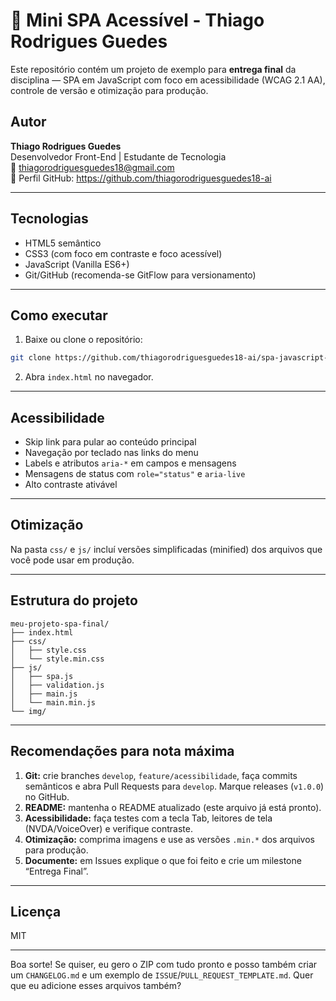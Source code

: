 # 🧩 Mini SPA Acessível - Thiago Rodrigues Guedes

Este repositório contém um projeto de exemplo para **entrega final** da disciplina — SPA em JavaScript com foco em acessibilidade (WCAG 2.1 AA), controle de versão e otimização para produção.

## Autor
**Thiago Rodrigues Guedes**  
Desenvolvedor Front-End | Estudante de Tecnologia  
📧 thiagorodriguesguedes18@gmail.com  
🔗 Perfil GitHub: https://github.com/thiagorodriguesguedes18-ai

---

## Tecnologias
- HTML5 semântico
- CSS3 (com foco em contraste e foco acessível)
- JavaScript (Vanilla ES6+)
- Git/GitHub (recomenda-se GitFlow para versionamento)

---

## Como executar
1. Baixe ou clone o repositório:
```bash
git clone https://github.com/thiagorodriguesguedes18-ai/spa-javascript-projeto.git
```
2. Abra `index.html` no navegador.

---

## Acessibilidade
- Skip link para pular ao conteúdo principal
- Navegação por teclado nas links do menu
- Labels e atributos `aria-*` em campos e mensagens
- Mensagens de status com `role="status"` e `aria-live`
- Alto contraste ativável

---

## Otimização
Na pasta `css/` e `js/` incluí versões simplificadas (minified) dos arquivos que você pode usar em produção.

---

## Estrutura do projeto
```
meu-projeto-spa-final/
├── index.html
├── css/
│   ├── style.css
│   └── style.min.css
├── js/
│   ├── spa.js
│   ├── validation.js
│   ├── main.js
│   └── main.min.js
└── img/
```

---

## Recomendações para nota máxima
1. **Git:** crie branches `develop`, `feature/acessibilidade`, faça commits semânticos e abra Pull Requests para `develop`. Marque releases (`v1.0.0`) no GitHub.
2. **README:** mantenha o README atualizado (este arquivo já está pronto).
3. **Acessibilidade:** faça testes com a tecla Tab, leitores de tela (NVDA/VoiceOver) e verifique contraste.
4. **Otimização:** comprima imagens e use as versões `.min.*` dos arquivos para produção.
5. **Documente:** em Issues explique o que foi feito e crie um milestone “Entrega Final”.

---

## Licença
MIT

---

Boa sorte! Se quiser, eu gero o ZIP com tudo pronto e posso também criar um `CHANGELOG.md` e um exemplo de `ISSUE`/`PULL_REQUEST_TEMPLATE.md`. Quer que eu adicione esses arquivos também?
